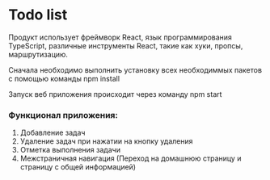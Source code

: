 # Todo list

Продукт использует фреймворк React, язык программирования TypeScript, различные инструменты React, такие как хуки, пропсы, маршрутизацию.

Сначала необходимо выполнить установку всех необходиммых пакетов с помощью команды npm install

Запуск веб приложения происходит через команду npm start

### Функционал приложения:
1) Добавление задач
2) Удаление задач при нажатии на кнопку удаления
3) Отметка выполнения задачи
4) Межстраничная навигация (Переход на домашнюю страницу и страницу с общей информацией)
